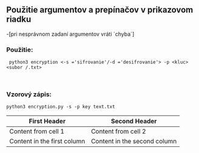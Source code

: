 ## Použitie argumentov a prepínačov v prikazovom riadku 
-[pri nesprávnom zadaní argumentov vráti ´chyba´]
<br/>

### Použitie:
```
 python3 encryption <-s ='sifrovanie'/-d ='desifrovanie'> -p <kluc> <subor /.txt> 
```
<br/>

### Vzorový zápis:
```
python3 encryption.py -s -p key text.txt 
```


First Header | Second Header
------------ | -------------
Content from cell 1 | Content from cell 2
Content in the first column | Content in the second column



